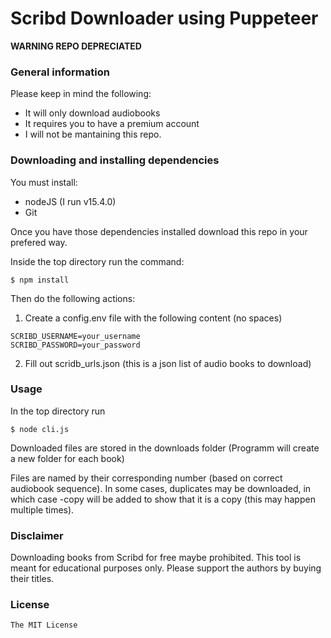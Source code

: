 # Scribd Downloader using Puppeteer

**WARNING REPO DEPRECIATED**

### General information

Please keep in mind the following:

- It will only download audiobooks
- It requires you to have a premium account
- I will not be mantaining this repo.

### Downloading and installing dependencies

You must install:

- nodeJS (I run v15.4.0)
- Git

Once you have those dependencies installed download this repo in your prefered way.

Inside the top directory run the command:

```
$ npm install
```

Then do the following actions:

1. Create a config.env file with the following content (no spaces)

```
SCRIBD_USERNAME=your_username
SCRIBD_PASSWORD=your_password
```

2. Fill out scridb_urls.json (this is a json list of audio books to download)

### Usage

In the top directory run

```
$ node cli.js
```

Downloaded files are stored in the downloads folder (Programm will create a new folder for each book)

Files are named by their corresponding number (based on correct audiobook sequence). In some cases, duplicates may be downloaded, in which case -copy will be added to show that it is a copy (this may happen multiple times).

### Disclaimer

Downloading books from Scribd for free maybe prohibited. This tool is meant for educational purposes only. Please support the authors by buying their titles.

### License

`The MIT License`
